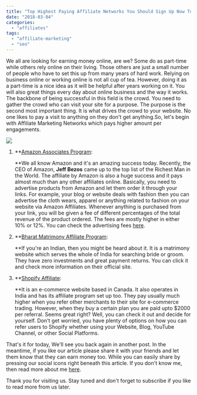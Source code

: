```yaml
---
title: "Top Highest Paying Affiliate Networks You Should Sign Up Now To Earn Money Online"
date: "2018-03-04"
categories: 
  - "affiliates"
tags: 
  - "affiliate-marketing"
  - "seo"
---
```


We all are looking for earning money online, are we? Some do as part-time while others rely online on their living. Those others are just a small number of people who have to set this up from many years of hard work. Relying on business online or working online is not all cup of tea. However, doing it as a part-time is a nice idea as it will be helpful after years working on it. You will also great things every day about online business and the way it works. The backbone of being successful in this field is the crowd. You need to gather the crowd who can visit your site for a purpose. The purpose is the second most important thing. It is what drives the crowd to your website. No one likes to pay a visit to anything on they don't get anything.So, let's begin with Affiliate Marketing Networks which pays higher amount per engagements.

[![](posts/2018/03/images/17123251389_1881fb0ba2_k.jpg)](https://3.bp.blogspot.com/-iXdAcs9B9L8/WpxD2unl5nI/AAAAAAAANdU/Cm1OsoaCFLEqj0CErQBlMgLZ_NK0XRXhQCLcBGAs/s1600/17123251389_1881fb0ba2_k.jpg)

1. **[Amazon Associates Program](https://affiliate-program.amazon.in/):
    
    **We all know Amazon and it's an amazing success today. Recently, the CEO of Amazon, **Jeff Bezos** came up to the top list of the Richest Man in the World. The affiliate by Amazon is also a huge success and it pays almost much than any other affiliates online. Basically, you need to advertise products from Amazon and let them order it through your links. For example, your blog or website deals with fashion then you can advertise the cloth wears, apparel or anything related to fashion on your website via Amazon Affiliates. Whenever anything is purchased from your link, you will be given a fee of different percentages of the total revenue of the product ordered. The fees are mostly higher in either 10% or 12%. You can check the advertising fees [here](https://affiliate-program.amazon.in/welcome/compensation).
2. **[Bharat Matrimony Affiliate Program](http://profile.bharatmatrimony.com/matrimoney/index.php):
    
    **If you're an Indian, then you might be heard about it. It is a matrimony website which serves the whole of India for searching bride or groom. They have zero investments and great payment returns. You can click it and check more information on their official site.
3. **[Shopify Affiliate](https://www.shopify.in/affiliates):
    
    **It is an e-commerce website based in Canada. It also operates in India and has its affiliate program set up too. They pay usually much higher when you refer other merchants to their site for e-commerce trading. However, when they buy a certain plan you are paid upto $2000 per referral. Seems great right? Well, you can check it out and decide for yourself. Don't get worried, you have plenty of options on how you can refer users to Shopify whether using your Website, Blog, YouTube Channel, or other Social Platforms.

That's it for today, We'll see you back again in another post. In the meantime, if you like our article please share it with your friends and let them know that they can earn money too. While you can easily share by pressing our social icons right beneath this article. If you don't know me, then read more about me [here](https://sastaeinstein.com/p/about.html).

Thank you for visiting us. Stay tuned and don't forget to subscribe if you like to read more from us later.
